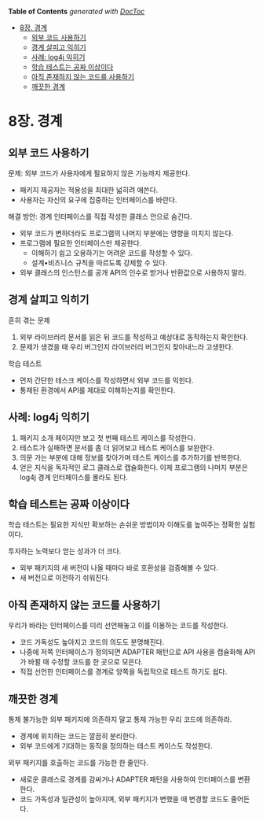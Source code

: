 <!-- START doctoc generated TOC please keep comment here to allow auto update -->
<!-- DON'T EDIT THIS SECTION, INSTEAD RE-RUN doctoc TO UPDATE -->
**Table of Contents**  *generated with [DocToc](https://github.com/thlorenz/doctoc)*

- [8장. 경계](#8%EC%9E%A5-%EA%B2%BD%EA%B3%84)
  - [외부 코드 사용하기](#%EC%99%B8%EB%B6%80-%EC%BD%94%EB%93%9C-%EC%82%AC%EC%9A%A9%ED%95%98%EA%B8%B0)
  - [경계 살피고 익히기](#%EA%B2%BD%EA%B3%84-%EC%82%B4%ED%94%BC%EA%B3%A0-%EC%9D%B5%ED%9E%88%EA%B8%B0)
  - [사례: log4j 익히기](#%EC%82%AC%EB%A1%80-log4j-%EC%9D%B5%ED%9E%88%EA%B8%B0)
  - [학습 테스트는 공짜 이상이다](#%ED%95%99%EC%8A%B5-%ED%85%8C%EC%8A%A4%ED%8A%B8%EB%8A%94-%EA%B3%B5%EC%A7%9C-%EC%9D%B4%EC%83%81%EC%9D%B4%EB%8B%A4)
  - [아직 존재하지 않는 코드를 사용하기](#%EC%95%84%EC%A7%81-%EC%A1%B4%EC%9E%AC%ED%95%98%EC%A7%80-%EC%95%8A%EB%8A%94-%EC%BD%94%EB%93%9C%EB%A5%BC-%EC%82%AC%EC%9A%A9%ED%95%98%EA%B8%B0)
  - [깨끗한 경계](#%EA%B9%A8%EB%81%97%ED%95%9C-%EA%B2%BD%EA%B3%84)

<!-- END doctoc generated TOC please keep comment here to allow auto update -->

# 8장. 경계

## 외부 코드 사용하기

문제: 외부 코드가 사용자에게 필요하지 않은 기능까지 제공한다.

- 패키지 제공자는 적용성을 최대한 넓히려 애쓴다.
- 사용자는 자신의 요구에 집중하는 인터페이스를 바란다.

해결 방안: 경계 인터페이스를 직접 작성한 클래스 안으로 숨긴다.

- 외부 코드가 변하더라도 프로그램의 나머지 부분에는 영향을 미치지 않는다.
- 프로그램에 필요한 인터페이스만 제공한다.
    - 이해하기 쉽고 오용하기는 어려운 코드를 작성할 수 있다.
    - 설계•비즈니스 규칙을 따르도록 강제할 수 있다.
- 외부 클래스의 인스턴스를 공개 API의 인수로 받거나 반환값으로 사용하지 말라.

## 경계 살피고 익히기

흔히 겪는 문제

1. 외부 라이브러리 문서를 읽은 뒤 코드를 작성하고 예상대로 동작하는지 확인한다.
1. 문제가 생겼을 때 우리 버그인지 라이브러리 버그인지 찾아내느라 고생한다.

학습 테스트

- 먼저 간단한 테스크 케이스를 작성하면서 외부 코드를 익힌다.
- 통제된 환경에서 API를 제대로 이해하는지를 확인한다.

## 사례: log4j 익히기

1. 패키지 소개 페이지만 보고 첫 번째 테스트 케이스를 작성한다.
1. 테스트가 실패하면 문서를 좀 더 읽어보고 테스트 케이스를 보완한다.
1. 의문 가는 부분에 대해 정보를 찾아가며 테스트 케이스를 추가하기를 반복한다.
1. 얻은 지식을 독자적인 로그 클래스로 캡슐화한다. 이제 프로그램의 나머지 부분은 log4j 경계 인터페이스를 몰라도 된다.

## 학습 테스트는 공짜 이상이다

학습 테스트는 필요한 지식만 확보하는 손쉬운 방법이자 이해도를 높여주는 정확한 실험이다.

투자하는 노력보다 얻는 성과가 더 크다.

- 외부 패키지의 새 버전이 나올 때마다 바로 호환성을 검증해볼 수 있다.
- 새 버전으로 이전하기 쉬워진다.

## 아직 존재하지 않는 코드를 사용하기

우리가 바라는 인터페이스를 미리 선언해놓고 이를 이용하는 코드를 작성한다.

- 코드 가독성도 높아지고 코드의 의도도 분명해진다.
- 나중에 저쪽 인터페이스가 정의되면 ADAPTER 패턴으로 API 사용을 캡슐화해 API가 바뀔 때 수정할 코드를 한 곳으로 모은다.
- 직접 선언한 인터페이스를 경계로 양쪽을 독립적으로 테스트 하기도 쉽다.

## 깨끗한 경계

통제 불가능한 외부 패키지에 의존하지 말고 통제 가능한 우리 코드에 의존하라.

- 경계에 위치하는 코드는 깔끔히 분리한다.
- 외부 코드에게 기대하는 동작을 정의하는 테스트 케이스도 작성한다.

외부 패키지를 호출하는 코드를 가능한 한 줄인다.

- 새로운 클래스로 경계를 감싸거나 ADAPTER 패턴을 사용하여 인터페이스를 변환한다.
- 코드 가독성과 일관성이 높아지며, 외부 패키지가 변했을 때 변경할 코드도 줄어든다.
